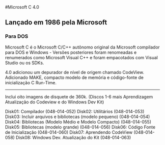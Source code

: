 #Microsoft C 4.0
## Lançado em 1986 pela Microsoft
### Para DOS

Microsoft C é o Microsoft C/C++ autônomo original da Microsoft
compilador para DOS e Windows - Versões posteriores foram renomeadas e
renumerados como Microsoft Visual C++ e foram empacotados com Visual
Studio ou os SDKs.

4.0 adicionou um depurador de nível de origem chamado CodeView. Adicionado MAKE, compacto
modelo de memória e código-fonte de inicialização C Run-Time.

---------------

Inclui oito imagens de disquete de 360k. (Discos 1-6 mais Aprendizagem
Atualização do Codeview e do Windows Dev Kit)

Disk01: Compilador (048-014-052)
Disk02: Utilitários (048-014-053)
Disk03: Incluir arquivos e bibliotecas (modelo pequeno) (048-014-054)
Disk04: Bibliotecas (Modelo Médio e Modelo Compacto) (048-014-055)
Disk05: Bibliotecas (modelo grande) (048-014-056)
Disk06: Código Fonte de Inicialização (048-014-060)
Disk07: Aprendendo CodeView (048-014-058)
Disk08: Windows Dev. Atualização do Kit (048-014-063)
